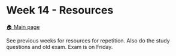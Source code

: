 # Week 14 - Resources

[:house: Main page](https://github.com/kokchun/Machine-learning-AI22)

See previous weeks for resources for repetition. Also do the study questions and old exam. Exam is on Friday.
